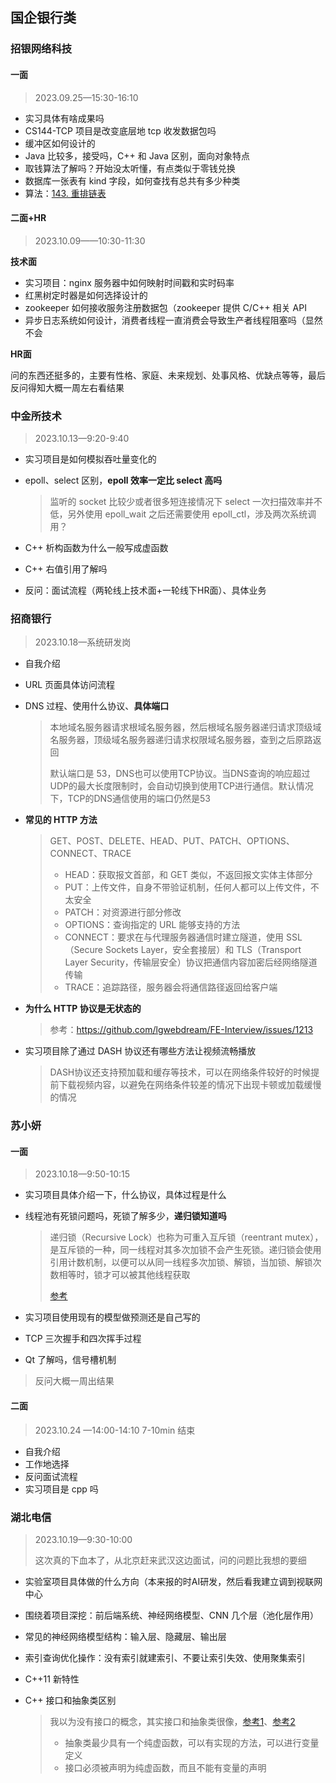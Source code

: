 ## 国企银行类

### 招银网络科技

#### 一面

> 2023.09.25—15:30-16:10

- 实习具体有啥成果吗
- CS144-TCP 项目是改变底层地 tcp 收发数据包吗
- 缓冲区如何设计的
- Java 比较多，接受吗，C++ 和 Java 区别，面向对象特点
- 取钱算法了解吗？开始没太听懂，有点类似于零钱兑换
- 数据库一张表有 kind 字段，如何查找有总共有多少种类
- 算法：[143. 重排链表](https://leetcode.cn/problems/reorder-list/)



#### 二面+HR

> 2023.10.09——10:30-11:30

**技术面**

- 实习项目：nginx 服务器中如何映射时间戳和实时码率
- 红黑树定时器是如何选择设计的
- zookeeper 如何接收服务注册数据包（zookeeper 提供 C/C++ 相关 API
- 异步日志系统如何设计，消费者线程一直消费会导致生产者线程阻塞吗（显然不会

**HR面**

问的东西还挺多的，主要有性格、家庭、未来规划、处事风格、优缺点等等，最后反问得知大概一周左右看结果



### 中金所技术

> 2023.10.13—9:20-9:40

- 实习项目是如何模拟吞吐量变化的

- epoll、select 区别，**epoll 效率一定比 select 高吗**

  > 监听的 socket 比较少或者很多短连接情况下 select 一次扫描效率并不低，另外使用 epoll_wait 之后还需要使用 epoll_ctl，涉及两次系统调用？

- C++ 析构函数为什么一般写成虚函数

- C++ 右值引用了解吗

- 反问：面试流程（两轮线上技术面+一轮线下HR面）、具体业务



### 招商银行

> 2023.10.18—系统研发岗

- 自我介绍

- URL 页面具体访问流程

- DNS 过程、使用什么协议、**具体端口**

  > 本地域名服务器请求根域名服务器，然后根域名服务器递归请求顶级域名服务器，顶级域名服务器递归请求权限域名服务器，查到之后原路返回
  >
  > 默认端口是 53，DNS也可以使用TCP协议。当DNS查询的响应超过UDP的最大长度限制时，会自动切换到使用TCP进行通信。默认情况下，TCP的DNS通信使用的端口仍然是53

- **常见的 HTTP 方法**

  > GET、POST、DELETE、HEAD、PUT、PATCH、OPTIONS、CONNECT、TRACE
  >
  > - HEAD：获取报文首部，和 GET 类似，不返回报文实体主体部分
  > - PUT：上传文件，自身不带验证机制，任何人都可以上传文件，不太安全
  > - PATCH：对资源进行部分修改
  > - OPTIONS：查询指定的 URL 能够支持的方法
  > - CONNECT：要求在与代理服务器通信时建立隧道，使用 SSL（Secure Sockets Layer，安全套接层）和 TLS（Transport Layer Security，传输层安全）协议把通信内容加密后经网络隧道传输
  > - TRACE：追踪路径，服务器会将通信路径返回给客户端

- **为什么 HTTP 协议是无状态的**

  > 参考：https://github.com/lgwebdream/FE-Interview/issues/1213

- 实习项目除了通过 DASH 协议还有哪些方法让视频流畅播放

  > DASH协议还支持预加载和缓存等技术，可以在网络条件较好的时候提前下载视频内容，以避免在网络条件较差的情况下出现卡顿或加载缓慢的情况



### 苏小妍

#### 一面

> 2023.10.18—9:50-10:15

- 实习项目具体介绍一下，什么协议，具体过程是什么

- 线程池有死锁问题吗，死锁了解多少，**递归锁知道吗**

  > 递归锁（Recursive Lock）也称为可重入互斥锁（reentrant mutex），是互斥锁的一种，同一线程对其多次加锁不会产生死锁。递归锁会使用引用计数机制，以便可以从同一线程多次加锁、解锁，当加锁、解锁次数相等时，锁才可以被其他线程获取
  >
  > [参考](https://github.com/pro648/tips/blob/master/sources/%E7%BA%BF%E7%A8%8B%E5%90%8C%E6%AD%A5%E4%B9%8B%E9%80%92%E5%BD%92%E9%94%81.md)

- 实习项目使用现有的模型做预测还是自己写的

- TCP 三次握手和四次挥手过程

- Qt 了解吗，信号槽机制

> 反问大概一周出结果

#### 二面

> 2023.10.24 —14:00-14:10 7-10min 结束

- 自我介绍
- 工作地选择
- 反问面试流程
- 实习项目是 cpp 吗



### 湖北电信

> 2023.10.19—9:30-10:00
>
> 这次真的下血本了，从北京赶来武汉这边面试，问的问题比我想的要细

- 实验室项目具体做的什么方向（本来报的时AI研发，然后看我建立调到视联网中心

- 围绕着项目深挖：前后端系统、神经网络模型、CNN 几个层（池化层作用）

- 常见的神经网络模型结构：输入层、隐藏层、输出层

- 索引查询优化操作：没有索引就建索引、不要让索引失效、使用聚集索引

- C++11 新特性

- C++ 接口和抽象类区别

  > 我以为没有接口的概念，其实接口和抽象类很像，[参考1](https://zhuanlan.zhihu.com/p/513024592)、[参考2](https://blog.csdn.net/Hackbuteer1/article/details/7558946)
  >
  > - 抽象类最少具有一个纯虚函数，可以有实现的方法，可以进行变量定义
  > - 接口必须被声明为纯虚函数，而且不能有变量的声明

